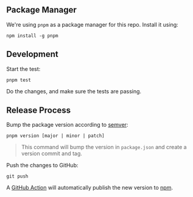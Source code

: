 ## Package Manager

We're using `pnpm` as a package manager for this repo. Install it using:

```
npm install -g pnpm
```

## Development

Start the test:

```
pnpm test
```

Do the changes, and make sure the tests are passing.

## Release Process

Bump the package version according to [semver](https://semver.org/):

```text
pnpm version [major | minor | patch]
```

> This command will bump the version in `package.json` and create a version commit and tag.

Push the changes to GitHub:

```
git push
```

A [GitHub Action](https://github.com/db1-io/db1-js/actions/workflows/release_package.yaml) will automatically publish the new version to [npm](https://www.npmjs.com/package/db1).
